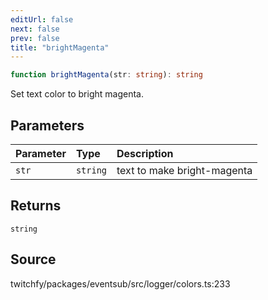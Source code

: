```yaml
---
editUrl: false
next: false
prev: false
title: "brightMagenta"
---
```


```ts
function brightMagenta(str: string): string
```

Set text color to bright magenta.

## Parameters

| Parameter | Type | Description |
| :------ | :------ | :------ |
| `str` | `string` | text to make bright-magenta |

## Returns

`string`

## Source

twitchfy/packages/eventsub/src/logger/colors.ts:233
